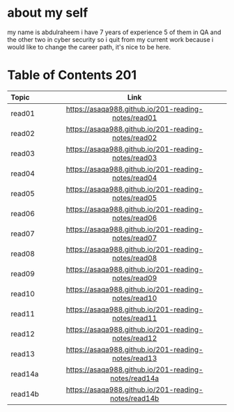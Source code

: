 # about my self 
my name is abdulraheem i have 7 years of experience 5 of them in QA and the other two in cyber security so i quit from my current work because i would like to change the career path, it's nice to be here.

# Table of Contents 201
| Topic  | Link  |
| :------------ |:---------------:|
|read01            |https://asaqa988.github.io/201-reading-notes/read01 |
|read02            | https://asaqa988.github.io/201-reading-notes/read02 |
|read03            |https://asaqa988.github.io/201-reading-notes/read03  |
|read04            | https://asaqa988.github.io/201-reading-notes/read04 |
|read05            |  https://asaqa988.github.io/201-reading-notes/read05 |
|read06            |   https://asaqa988.github.io/201-reading-notes/read06|
|read07            |  https://asaqa988.github.io/201-reading-notes/read07|
|read08            | https://asaqa988.github.io/201-reading-notes/read08 |
|read09            | https://asaqa988.github.io/201-reading-notes/read09 |
|read10            | https://asaqa988.github.io/201-reading-notes/read10 |
|read11            | https://asaqa988.github.io/201-reading-notes/read11|
|read12            | https://asaqa988.github.io/201-reading-notes/read12|
|read13            | https://asaqa988.github.io/201-reading-notes/read13 |
|read14a            |  https://asaqa988.github.io/201-reading-notes/read14a|
|read14b            |https://asaqa988.github.io/201-reading-notes/read14b  |
